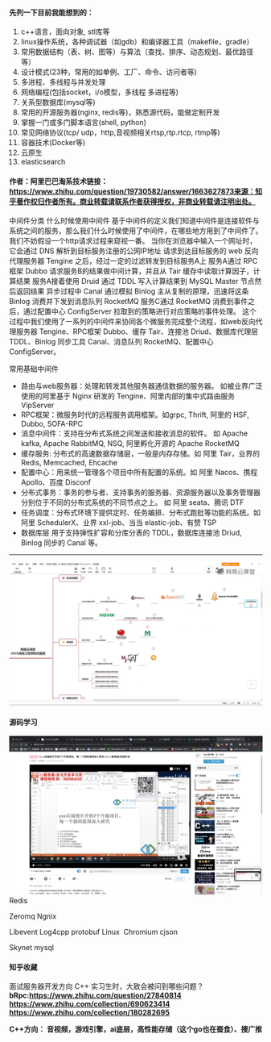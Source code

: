 #### 先列一下目前我能想到的：
1. c++语言，面向对象, stl库等<br/>
2. linux操作系统，各种调试器（如gdb）和编译器工具（makefile，gradle）<br/>
3. 常用数据结构（表、树、图等）与算法（查找、排序、动态规划、最优路径等）<br/>
4. 设计模式(23种，常用的如单例、工厂、命令、访问者等)<br/>
5. 多进程、多线程与并发处理<br/>
6. 网络编程(包括socket，i/o模型，多线程 多进程等)<br/>
7. 关系型数据库(mysql等)<br/>
8. 常用的开源服务器(nginx, redis等)，熟悉源代码，能做定制开发<br/>
9. 掌握一门或多门脚本语言(shell, python)<br/>
10. 常见网络协议(tcp/ udp，http,音视频相关rtsp,rtp.rtcp, rtmp等)<br/>
11. 容器技术(Docker等)<br/>
12. 云原生<br/>
13. elasticsearch

#### 作者：阿里巴巴淘系技术链接：https://www.zhihu.com/question/19730582/answer/1663627873来源：知乎著作权归作者所有。商业转载请联系作者获得授权，非商业转载请注明出处。
中间件分类
什么时候使用中间件
基于中间件的定义我们知道中间件是连接软件与系统之间的服务，那么我们什么时候使用了中间件，在哪些地方用到了中间件了。我们不妨假设一个http请求过程来窥视一番。
当你在浏览器中输入一个网址时，它会通过 DNS 解析到目标服务注册的公网IP地址
请求到达目标服务的 web 反向代理服务器 Tengine 之后，经过一定的过滤转发到目标服务A上
服务A通过 RPC框架 Dubbo 请求服务B的结果做中间计算，并且从 Tair 缓存中读取计算因子，计算结果
服务A接着使用 Druid 通过 TDDL 写入计算结果到 MySQL Master 节点然后返回结果
异步过程中 Canal 通过模拟 Binlog 主从复制的原理，迅速将这条 Binlog 消费并下发到消息队列 RocketMQ
服务C通过 RocketMQ 消费到事件之后，通过配置中心 ConfigServer 拉取到的策略进行对应策略的事件处理。
这个过程中我们使用了一系列的中间件来协同各个微服务完成整个流程，如web反向代理服务器 Tengine、RPC框架 Dubbo、缓存 Tair、连接池 Driud、数据库代理层 TDDL、Binlog 同步工具 Canal、消息队列 RocketMQ、配置中心 ConfigServer。

常用基础中间件
- 路由与web服务器：处理和转发其他服务器通信数据的服务器。 如被业界广泛使用的阿里基于 Nginx 研发的 Tengine、阿里内部的集中式路由服务 VipServer
- RPC框架：微服务时代的远程服务调用框架。如grpc, Thrift, 阿里的 HSF, Dubbo, SOFA-RPC
- 消息中间件：支持在分布式系统之间发送和接收消息的软件。 如 Apache kafka, Apache RabbitMQ, NSQ, 阿里孵化开源的 Apache RocketMQ
- 缓存服务: 分布式的高速数据存储层，一般是内存存储。如 阿里 Tair，业界的 Redis, Memcached, Ehcache
- 配置中心：用来统一管理各个项目中所有配置的系统。如 阿里 Nacos、携程 Apollo、百度 Disconf
- 分布式事务：事务的参与者、支持事务的服务器、资源服务器以及事务管理器分别位于不同的分布式系统的不同节点之上。 如 阿里 seata、腾讯 DTF
- 任务调度：分布式环境下提供定时、任务编排、分布式跑批等功能的系统。如 阿里 SchedulerX、业界 xxl-job、当当 elastic-job、有赞 TSP
- 数据库层 用于支持弹性扩容和分库分表的 TDDL，数据库连接池 Driud, Binlog 同步的 Canal 等。
---
![图片](./中间件.png)
#### 源码学习
![图片](./源码.png)
Redis

Zeromq
Ngnix

Libevent
Log4cpp
protobuf
Linux 
Chromium
cjson

Skynet
mysql

#### 知乎收藏
面试服务器开发方向 C++ 实习生时，大致会被问到哪些问题？
<b>bRpc:<b>https://www.zhihu.com/question/27840814
https://www.zhihu.com/collection/690623414
https://www.zhihu.com/collection/180282695

C++方向：
音视频，游戏引擎，ai底层，高性能存储（这个go也在蚕食）、搜广推